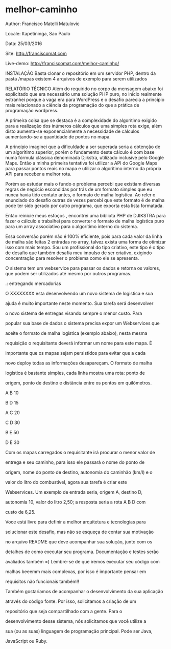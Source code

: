 # melhor-caminho
Author: Francisco Matelli Matulovic

Locale: Itapetininga, Sao Paulo

Data: 25/03/2016

Site: http://franciscomat.com

Live-demo: http://franciscomat.com/melhor-caminho/

INSTALAÇÃO
Basta clonar o repositório em um servidor PHP, dentro da pasta /mapas existem 4 arquivos de exemplo para serem utilizados

RELATÓRIO TÉCNICO
Além do requirido no corpo da mensagem abaixo foi explicitado que era necessário uma solução PHP puro, no início realmente estranhei porque a vaga era para WordPress e o desafio parecia a princípio mais relacionado a ciência da programação do que a prática de programação wordpress.

A primeira coisa que se destaca é a complexidade do algorítimo exigido para a realização dos inúmeros cálculos que uma simples rota exige, além disto aumenta-se exponencialmente a necessidade de cálculos aumentando-se a quantidade de pontos no mapa. 

A princípio imaginei que a dificuldade a ser superada seria a obtenção de um algorítimo superior, porém o fundamento deste cálculo é com base numa fórmula clássica denominada Djikstra, utilizado inclusive pelo Google Maps. Então a minha primeira tentativa foi utilizar a API do Google Maps para passar pontos reais no mapa e utilizar o algorítimo interno da própria API para receber a melhor rota.

Porém ao estudar mais o fundo o problema percebi que existiam diversas regras de negócio escondidas por trás de um formato simples que eu nunca havia tido contato antes, o formato de malha logística. Ao reler o enunciado do desafio outras de vezes percebi que este formato é de malha pode ter sido gerado por outro programa, que exporta esta lista formatada.

Então reinicie meus esfoços , encontrei uma bibliota PHP de DJIKSTRA para fazer o cálculo e trabalhei para converter o formato de malha logística puro para um array associativo para o algorítimo interno do sistema.

Essa conversão porém não é 100% eficiente, pois para cada valor da linha de malha são feitas 2 entradas no array, talvez exista uma forma de otimizar isso com mais tempo. Sou um profissional do tipo criativo, este tipo é o tipo de desafio que também desafia meu impulso de ser criativo, exigindo concentração para resolver o problema como ele se apresenta.

O sistema tem um webservice para passar os dados e retorna os valores, que podem ser utilizados até mesmo por outros programas.

.: entregando mercadorias

O XXXXXXXX esta desenvolvendo um novo sistema de logistica e sua 

ajuda é muito importante neste momento. Sua tarefa será desenvolver 

o novo sistema de entregas visando sempre o menor custo. Para 

popular sua base de dados o sistema precisa expor um Webservices que 

aceite o formato de malha logística (exemplo abaixo), nesta mesma 

requisição o requisitante deverá informar um nome para este mapa. É 

importante que os mapas sejam persistidos para evitar que a cada 

novo deploy todas as informações desapareçam. O formato de malha 

logística é bastante simples, cada linha mostra uma rota: ponto de 

origem, ponto de destino e distância entre os pontos em quilômetros.

A B 10

B D 15

A C 20

C D 30

B E 50

D E 30

Com os mapas carregados o requisitante irá procurar o menor valor de 

entrega e seu caminho, para isso ele passará o nome do ponto de 

origem, nome do ponto de destino, autonomia do caminhão (km/l) e o 

valor do litro do combustivel, agora sua tarefa é criar este 

Webservices. Um exemplo de entrada seria, origem A, destino D, 

autonomia 10, valor do litro 2,50; a resposta seria a rota A B D com 

custo de 6,25.

Voce está livre para definir a melhor arquitetura e tecnologias para 

solucionar este desafio, mas não se esqueça de contar sua motivação 

no arquivo README que deve acompanhar sua solução, junto com os 

detalhes de como executar seu programa. Documentação e testes serão 

avaliados também =) Lembre-se de que iremos executar seu código com 

malhas beeemm mais complexas, por isso é importante pensar em 

requisitos não funcionais também!!

Também gostariamos de acompanhar o desenvolvimento da sua aplicação 

através do código fonte. Por isso, solicitamos a criação de um 

repositório que seja compartilhado com a gente. Para o 

desenvolvimento desse sistema, nós solicitamos que você utilize a 

sua (ou as suas) linguagem de programação principal. Pode ser Java, 

JavaScript ou Ruby.